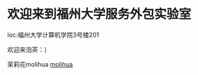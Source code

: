 
# 欢迎来到福州大学服务外包实验室

loc:福州大学计算机学院3号楼201

欢迎来泡茶：）

茉莉花molihua [molihua](https://fzu-sosd-lab.github.io/molihua/)
